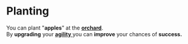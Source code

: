 # Planting

You can plant "**apples**" at the [**orchard**](../../howdy-games/locations/orchard.md).\
By **upgrading** your [**agility** ](../skills/agility.md)you can **improve** your chances of **success.**
